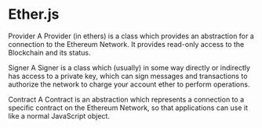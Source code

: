 # Ether.js

Provider	A Provider (in ethers) is a class which provides an abstraction for a connection to the Ethereum Network. 
It provides read-only access to the Blockchain and its status.

Signer	A Signer is a class which (usually) in some way directly or indirectly has access to a private key, 
which can sign messages and transactions to authorize the network to charge your account ether to perform operations.	

Contract	A Contract is an abstraction which represents a connection to a specific contract on the Ethereum Network,
so that applications can use it like a normal JavaScript object.
